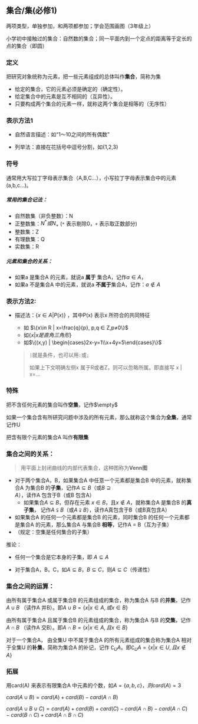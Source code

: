 ## 集合/集(必修1)

两项类型，单独参加，和两项都参加；学会范围画图（3年级上）

小学初中接触过的集合：自然数的集合；同一平面内到一个定点的距离等于定长的点的集合（即圆）

### 定义

把研究对象统称为元素，把一些元素组成的总体叫作**集合**，简称为集

- 给定的集合，它的元素必须是确定的（确定性）。
- 给定集合中的元素是互不相同的（互异性）。
- 只要构成两个集合的元素一样，就称这两个集合是相等的（无序性）

### 表示方法1

- 自然语言描述：如“1～10之间的所有偶数”

- 列举法：直接在花括号中逗号分割，如{1,2,3}

### 符号

通常用大写拉丁字母表示集合（A,B,C...），小写拉丁字母表示集合中的元素(a,b,c...)。

##### 常用的集合记法：

- 自然数集（非负整数）：N 
- 正整数集：$N^*或N_+$  (`*` 表示剔除0，`+` 表示取正数部分)
- 整数集：Z
- 有理数集：Q
- 实数集：R

##### 元素和集合的关系：

- 如果a 是集合A 的元素，就说a **属于** 集合A，记作$a\in A$，
- 如果a 不是集合A 中的元素，就说a **不属于**集合A，记作：$a\notin A$

### 表示方法2:

- 描述法：$\{ x\in A | P(x) \}$ ，其中P(x) 表示x 所符合的共同特征

  - 如 $\{x\in R | x=\frac{q}{p}, p,q ∈ Z,p≠0\}$ 
  - 如$\{x | x是直角三角形\}$
  - 如$\{(x,y) | \begin{cases}2x-y=1\\x+4y=5\end{cases}\}$

  > `|`就是条件，也可以用`:`或`;`
  >
  > 如果上下文明确左侧x 属于R或者Z，则可以忽略所属。即直接写 x | x=...

### 特殊

把不含任何元素的集合叫作**空集**，记作$\empty$ 

如果一个集合含有所研究问题中涉及的所有元素，那么就称这个集合为**全集**，通常记作U

把含有限个元素的集合A 叫作**有限集**

### 集合之间的关系：

>  用平面上封闭曲线的内部代表集合，这种图称为**Venn图**

- 对于两个集合A，B，如果集合A 中任意一个元素都是集合B 中的元素，就称集合A 为集合B 的**子集**，记作$A \subseteq B$（或$B\supseteq A$），读作A 包含于B（或B 包含A）
  - 如果集合$A\subseteq B$，但存在元素 $x\in B$，且$x\notin A$，就称集合A 是集合B 的**真子集**， 记作$A \subsetneqq B$（或$A\supsetneqq B$），读作A真包含于B（或B真包含A）
- 如果集合A 的任何一个元素都是集合B 的元素，同时集合B 的任何一个元素都是集合A 的元素，那么集合A 与集合B **相等**，记作A = B（互为子集）
- （规定：空集是任何集合的子集）

推论：

- 任何一个集合是它本身的子集，即 $A\subseteq A$

- 对于集合A，B，C，如$A \subseteq B$，$B \subseteq C$，则$A \subseteq C$（传递性）

### 集合之间的运算：

由所有属于集合A 或属于集合B 的元素组成的集合，称为集合A 与B 的**并集**，记作$A \cup B$ （读作A 并B）。即$A\cup B=\{x|x\in A,或x\in B\}$

由所有属于集合A 且属于集合B 的元素组成的集合，称为集合A 与B 的**交集**，记作$A \cap B$ （读作A 交B）。即$A\cap B=\{x|x\in A,且x\in B\}$ 

对于一个集合A， 由全集U 中不属于集合A 的所有元素组成的集合称为集合A 相对于全集U 的**补集**，简称为集合A 的补记，记作 $\complement_U A$。即$\complement_U A=\{x|x\in U,且x\notin A\}$ 

### 拓展

用card(A) 来表示有限集合A 中元素的个数，如$A=\{a,b,c\}，则card(A)=3$

$card(A \cup B) = card(A) + card(B) -card(A\cap B)$

$card(A \cup B \cup C) = card(A) + card(B) + card(C) - card(A \cap B) - card(A \cap C) - card(B \cap C) + card(A \cap B \cap C)$



